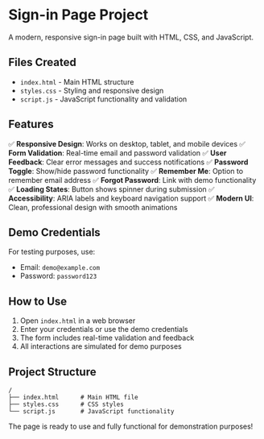 # Sign-in Page Project

A modern, responsive sign-in page built with HTML, CSS, and JavaScript.

## Files Created

- `index.html` - Main HTML structure
- `styles.css` - Styling and responsive design
- `script.js` - JavaScript functionality and validation

## Features

✅ **Responsive Design**: Works on desktop, tablet, and mobile devices
✅ **Form Validation**: Real-time email and password validation
✅ **User Feedback**: Clear error messages and success notifications
✅ **Password Toggle**: Show/hide password functionality
✅ **Remember Me**: Option to remember email address
✅ **Forgot Password**: Link with demo functionality
✅ **Loading States**: Button shows spinner during submission
✅ **Accessibility**: ARIA labels and keyboard navigation support
✅ **Modern UI**: Clean, professional design with smooth animations

## Demo Credentials

For testing purposes, use:
- Email: `demo@example.com`
- Password: `password123`

## How to Use

1. Open `index.html` in a web browser
2. Enter your credentials or use the demo credentials
3. The form includes real-time validation and feedback
4. All interactions are simulated for demo purposes

## Project Structure

```
/
├── index.html      # Main HTML file
├── styles.css      # CSS styles
└── script.js       # JavaScript functionality
```

The page is ready to use and fully functional for demonstration purposes!
